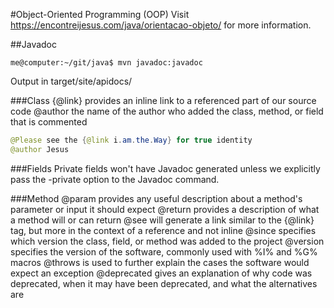 #Object-Oriented Programming (OOP)
Visit https://encontreijesus.com/java/orientacao-objeto/ for more information.

##Javadoc
```shell
me@computer:~/git/java$ mvn javadoc:javadoc
```
Output in target/site/apidocs/

###Class
    {@link} provides an inline link to a referenced part of our source code
    @author the name of the author who added the class, method, or field that is commented

```java
@Please see the {@link i.am.the.Way} for true identity
@author Jesus
```

###Fields
Private fields won't have Javadoc generated unless we explicitly pass the -private option to the Javadoc command.

###Method
    @param provides any useful description about a method's parameter or input it should expect
    @return provides a description of what a method will or can return
    @see will generate a link similar to the {@link} tag, but more in the context of a reference and not inline
    @since specifies which version the class, field, or method was added to the project
    @version specifies the version of the software, commonly used with %I% and %G% macros
    @throws is used to further explain the cases the software would expect an exception
    @deprecated gives an explanation of why code was deprecated, when it may have been deprecated, and what the alternatives are
